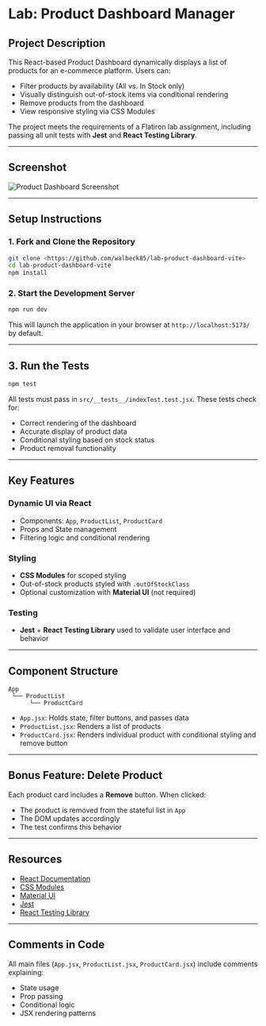 # Lab: Product Dashboard Manager

## Project Description

This React-based Product Dashboard dynamically displays a list of products for an e-commerce platform. Users can:
- Filter products by availability (All vs. In Stock only)
- Visually distinguish out-of-stock items via conditional rendering
- Remove products from the dashboard
- View responsive styling via CSS Modules

The project meets the requirements of a Flatiron lab assignment, including passing all unit tests with **Jest** and **React Testing Library**.

---

## Screenshot

![Product Dashboard Screenshot](https://imgur.com/a/gJYBQrf)

---

## Setup Instructions

### 1. Fork and Clone the Repository
```sh
git clone <https://github.com/walbeck85/lab-product-dashboard-vite>
cd lab-product-dashboard-vite
npm install
```

### 2. Start the Development Server
```sh
npm run dev
```

This will launch the application in your browser at `http://localhost:5173/` by default.

---

## 3. Run the Tests

```sh
npm test
```

All tests must pass in `src/__tests__/indexTest.test.jsx`. These tests check for:

- Correct rendering of the dashboard
- Accurate display of product data
- Conditional styling based on stock status
- Product removal functionality

---

## Key Features

### Dynamic UI via React
- Components: `App`, `ProductList`, `ProductCard`
- Props and State management
- Filtering logic and conditional rendering

### Styling
- **CSS Modules** for scoped styling
- Out-of-stock products styled with `.outOfStockClass`
- Optional customization with **Material UI** (not required)

### Testing
- **Jest** + **React Testing Library** used to validate user interface and behavior

---

## Component Structure

```
App
 └── ProductList
      └── ProductCard
```

- `App.jsx`: Holds state, filter buttons, and passes data
- `ProductList.jsx`: Renders a list of products
- `ProductCard.jsx`: Renders individual product with conditional styling and remove button

---

## Bonus Feature: Delete Product

Each product card includes a **Remove** button. When clicked:
- The product is removed from the stateful list in `App`
- The DOM updates accordingly
- The test confirms this behavior

---

## Resources

- [React Documentation](https://react.dev)
- [CSS Modules](https://github.com/css-modules/css-modules)
- [Material UI](https://mui.com)
- [Jest](https://jestjs.io/)
- [React Testing Library](https://testing-library.com)

---

## Comments in Code

All main files (`App.jsx`, `ProductList.jsx`, `ProductCard.jsx`) include comments explaining:
- State usage
- Prop passing
- Conditional logic
- JSX rendering patterns
